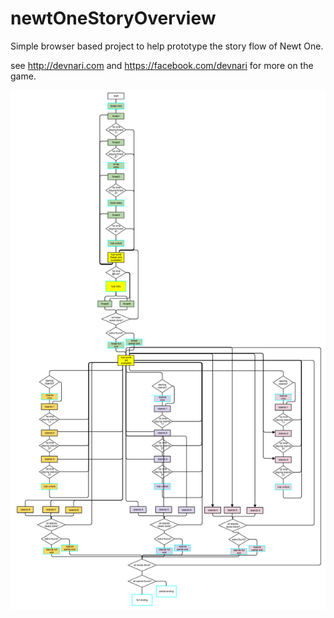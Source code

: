 newtOneStoryOverview
====================
Simple browser based project to help prototype the story flow of Newt One.

see http://devnari.com and https://facebook.com/devnari for more on the game.

![story flow](images/newtStoryFlow_0.png)